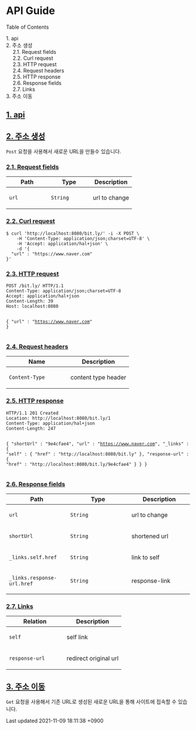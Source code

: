 <body class="book toc2 toc-left">
<div id="header">
<h1>API Guide</h1>
<div id="toc" class="toc2">
<div id="toctitle">Table of Contents</div>
<ul class="sectlevel1">
<li><a href="#api">1. api</a></li>
<li><a href="#_주소_생성">2. 주소 생성</a>
<ul class="sectlevel2">
<li><a href="#_주소_생성_request_fields">2.1. Request fields</a></li>
<li><a href="#_주소_생성_curl_request">2.2. Curl request</a></li>
<li><a href="#_주소_생성_http_request">2.3. HTTP request</a></li>
<li><a href="#_주소_생성_request_headers">2.4. Request headers</a></li>
<li><a href="#_주소_생성_http_response">2.5. HTTP response</a></li>
<li><a href="#_주소_생성_response_fields">2.6. Response fields</a></li>
<li><a href="#_주소_생성_links">2.7. Links</a></li>
</ul>
</li>
<li><a href="#_주소_이동">3. 주소 이동</a></li>
</ul>
</div>
</div>
<div id="content">
<div class="sect1">
<h2 id="api"><a class="anchor" href="#api"></a><a class="link" href="#api">1. api</a></h2>
<div class="sectionbody">

</div>
</div>
<div class="sect1">
<h2 id="_주소_생성"><a class="anchor" href="#_주소_생성"></a><a class="link" href="#_주소_생성">2. 주소 생성</a></h2>
<div class="sectionbody">
<div class="paragraph">
<p><code>Post</code> 요청을 사용해서 새로운 URL을 만들수 있습니다.</p>
</div>
<div class="sect2">
<h3 id="_주소_생성_request_fields"><a class="anchor" href="#_주소_생성_request_fields"></a><a class="link" href="#_주소_생성_request_fields">2.1. Request fields</a></h3>
<table class="tableblock frame-all grid-all stretch">
<colgroup>
<col style="width: 33.3333%;">
<col style="width: 33.3333%;">
<col style="width: 33.3334%;">
</colgroup>
<thead>
<tr>
<th class="tableblock halign-left valign-top">Path</th>
<th class="tableblock halign-left valign-top">Type</th>
<th class="tableblock halign-left valign-top">Description</th>
</tr>
</thead>
<tbody>
<tr>
<td class="tableblock halign-left valign-top"><p class="tableblock"><code>url</code></p></td>
<td class="tableblock halign-left valign-top"><p class="tableblock"><code>String</code></p></td>
<td class="tableblock halign-left valign-top"><p class="tableblock">url to change</p></td>
</tr>
</tbody>
</table>
</div>
<div class="sect2">
<h3 id="_주소_생성_curl_request"><a class="anchor" href="#_주소_생성_curl_request"></a><a class="link" href="#_주소_생성_curl_request">2.2. Curl request</a></h3>
<div class="listingblock">
<div class="content">
<pre class="highlightjs highlight"><code class="language-bash hljs" data-lang="bash">$ curl 'http://localhost:8080/bit.ly/' -i -X POST \
    -H 'Content-Type: application/json;charset=UTF-8' \
    -H 'Accept: application/hal+json' \
    -d '{
  "url" : "https://www.naver.com"
}'</code></pre>
</div>
</div>
</div>
<div class="sect2">
<h3 id="_주소_생성_http_request"><a class="anchor" href="#_주소_생성_http_request"></a><a class="link" href="#_주소_생성_http_request">2.3. HTTP request</a></h3>
<div class="listingblock">
<div class="content">
<pre class="highlightjs highlight nowrap"><code class="language-http hljs" data-lang="http">POST /bit.ly/ HTTP/1.1
Content-Type: application/json;charset=UTF-8
Accept: application/hal+json
Content-Length: 39
Host: localhost:8080

{
  "url" : "https://www.naver.com"
}</code></pre>
</div>
</div>
</div>
<div class="sect2">
<h3 id="_주소_생성_request_headers"><a class="anchor" href="#_주소_생성_request_headers"></a><a class="link" href="#_주소_생성_request_headers">2.4. Request headers</a></h3>
<table class="tableblock frame-all grid-all stretch">
<colgroup>
<col style="width: 50%;">
<col style="width: 50%;">
</colgroup>
<thead>
<tr>
<th class="tableblock halign-left valign-top">Name</th>
<th class="tableblock halign-left valign-top">Description</th>
</tr>
</thead>
<tbody>
<tr>
<td class="tableblock halign-left valign-top"><p class="tableblock"><code>Content-Type</code></p></td>
<td class="tableblock halign-left valign-top"><p class="tableblock">content type header</p></td>
</tr>
</tbody>
</table>
</div>
<div class="sect2">
<h3 id="_주소_생성_http_response"><a class="anchor" href="#_주소_생성_http_response"></a><a class="link" href="#_주소_생성_http_response">2.5. HTTP response</a></h3>
<div class="listingblock">
<div class="content">
<pre class="highlightjs highlight nowrap"><code class="language-http hljs" data-lang="http">HTTP/1.1 201 Created
Location: http://localhost:8080/bit.ly/1
Content-Type: application/hal+json
Content-Length: 247

{
  "shortUrl" : "9e4cfae4",
  "url" : "https://www.naver.com",
  "_links" : {
    "self" : {
      "href" : "http://localhost:8080/bit.ly"
    },
    "response-url" : {
      "href" : "http://localhost:8080/bit.ly/9e4cfae4"
    }
  }
}</code></pre>
</div>
</div>
</div>
<div class="sect2">
<h3 id="_주소_생성_response_fields"><a class="anchor" href="#_주소_생성_response_fields"></a><a class="link" href="#_주소_생성_response_fields">2.6. Response fields</a></h3>
<table class="tableblock frame-all grid-all stretch">
<colgroup>
<col style="width: 33.3333%;">
<col style="width: 33.3333%;">
<col style="width: 33.3334%;">
</colgroup>
<thead>
<tr>
<th class="tableblock halign-left valign-top">Path</th>
<th class="tableblock halign-left valign-top">Type</th>
<th class="tableblock halign-left valign-top">Description</th>
</tr>
</thead>
<tbody>
<tr>
<td class="tableblock halign-left valign-top"><p class="tableblock"><code>url</code></p></td>
<td class="tableblock halign-left valign-top"><p class="tableblock"><code>String</code></p></td>
<td class="tableblock halign-left valign-top"><p class="tableblock">url to change</p></td>
</tr>
<tr>
<td class="tableblock halign-left valign-top"><p class="tableblock"><code>shortUrl</code></p></td>
<td class="tableblock halign-left valign-top"><p class="tableblock"><code>String</code></p></td>
<td class="tableblock halign-left valign-top"><p class="tableblock">shortened url</p></td>
</tr>
<tr>
<td class="tableblock halign-left valign-top"><p class="tableblock"><code>_links.self.href</code></p></td>
<td class="tableblock halign-left valign-top"><p class="tableblock"><code>String</code></p></td>
<td class="tableblock halign-left valign-top"><p class="tableblock">link to self</p></td>
</tr>
<tr>
<td class="tableblock halign-left valign-top"><p class="tableblock"><code>_links.response-url.href</code></p></td>
<td class="tableblock halign-left valign-top"><p class="tableblock"><code>String</code></p></td>
<td class="tableblock halign-left valign-top"><p class="tableblock">response-link</p></td>
</tr>
</tbody>
</table>
</div>
<div class="sect2">
<h3 id="_주소_생성_links"><a class="anchor" href="#_주소_생성_links"></a><a class="link" href="#_주소_생성_links">2.7. Links</a></h3>
<table class="tableblock frame-all grid-all stretch">
<colgroup>
<col style="width: 50%;">
<col style="width: 50%;">
</colgroup>
<thead>
<tr>
<th class="tableblock halign-left valign-top">Relation</th>
<th class="tableblock halign-left valign-top">Description</th>
</tr>
</thead>
<tbody>
<tr>
<td class="tableblock halign-left valign-top"><p class="tableblock"><code>self</code></p></td>
<td class="tableblock halign-left valign-top"><p class="tableblock">self link</p></td>
</tr>
<tr>
<td class="tableblock halign-left valign-top"><p class="tableblock"><code>response-url</code></p></td>
<td class="tableblock halign-left valign-top"><p class="tableblock">redirect original url</p></td>
</tr>
</tbody>
</table>
</div>
</div>
</div>
<div class="sect1">
<h2 id="_주소_이동"><a class="anchor" href="#_주소_이동"></a><a class="link" href="#_주소_이동">3. 주소 이동</a></h2>
<div class="sectionbody">
<div class="paragraph">
<p><code>Get</code> 요청을 사용해서 기존 URL로 생성된 새로운 URL을 통해 사이트에 접속할 수 있습니다.</p>
</div>
</div>
</div>
</div>
<div id="footer">
<div id="footer-text">
Last updated 2021-11-09 18:11:38 +0900
</div>
</div>

<script>
if (!hljs.initHighlighting.called) {
  hljs.initHighlighting.called = true
  ;[].slice.call(document.querySelectorAll('pre.highlight > code')).forEach(function (el) { hljs.highlightBlock(el) })
}
</script>
</body>
</html>